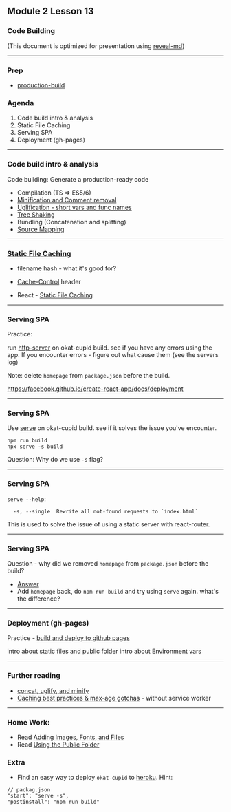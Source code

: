 ## Module 2 Lesson 13
### Code Building
(This document is optimized for presentation using [reveal-md](https://github.com/webpro/reveal-md))

---

### Prep
* [production-build](https://facebook.github.io/create-react-app/docs/production-build)

### Agenda
1. Code build intro & analysis
2. Static File Caching
3. Serving SPA
4. Deployment (gh-pages)

---

### Code build intro & analysis
Code building: Generate a production-ready code

* Compilation (TS => ES5/6)
* [Minification and Comment removal](https://stackoverflow.com/questions/19694448/whats-the-difference-between-concat-and-uglify-and-minify/19694522#19694522)
* [Uglification - short vars and func names](https://stackoverflow.com/questions/19694448/whats-the-difference-between-concat-and-uglify-and-minify/19694522#19694522)
* [Tree Shaking](https://developer.mozilla.org/en-US/docs/Glossary/Tree_shaking)
* Bundling (Concatenation and splitting)
* [Source Mapping](https://webpack.js.org/guides/production/#source-mapping)

---

### [Static File Caching](https://facebook.github.io/create-react-app/docs/production-build#static-file-caching)

* filename hash - what it's good for?

* [Cache-Control](https://developer.mozilla.org/en-US/docs/Web/HTTP/Headers/Cache-Control) header

* React - [Static File Caching](https://facebook.github.io/create-react-app/docs/production-build#static-file-caching)

---

### Serving SPA
Practice:

run [http-server](https://github.com/indexzero/http-server#running-on-demand) 
on okat-cupid build. see if you have any errors using the app.
If you encounter errors - figure out what cause them (see the servers log)

Note: delete `homepage` from `package.json` before the build.

https://facebook.github.io/create-react-app/docs/deployment

---

### Serving SPA
Use [serve](https://github.com/zeit/serve) on okat-cupid build. 
see if it solves the issue you've encounter.

```
npm run build
npx serve -s build
```

Question: Why do we use `-s` flag?

---

### Serving SPA
`serve --help`:
```
  -s, --single  Rewrite all not-found requests to `index.html`
```

This is used to solve the issue of using a static server with react-router. 

---

### Serving SPA
Question - why did we removed `homepage` from `package.json` before the build?

* [Answer](https://facebook.github.io/create-react-app/docs/deployment#building-for-relative-paths)
* Add `homepage` back, do `npm run build` and try using `serve` again. what's the difference?


---


### Deployment (gh-pages)

Practice - [build and deploy to github pages](https://facebook.github.io/create-react-app/docs/deployment#github-pages-https-pagesgithubcom)


intro about static files and public folder
intro about Environment vars


---

### Further reading
* [concat, uglify, and minify](https://stackoverflow.com/questions/19694448/whats-the-difference-between-concat-and-uglify-and-minify/19694522#19694522)
* [Caching best practices & max-age gotchas](https://jakearchibald.com/2016/caching-best-practices/) - without service worker

---

### Home Work:
* Read [Adding Images, Fonts, and Files](https://facebook.github.io/create-react-app/docs/adding-images-fonts-and-files)
* Read [Using the Public Folder](https://facebook.github.io/create-react-app/docs/using-the-public-folder)

### Extra
* Find an easy way to deploy `okat-cupid` to [heroku](https://www.heroku.com/). 
Hint:
```
// packag.json
"start": "serve -s",
"postinstall": "npm run build"
```
